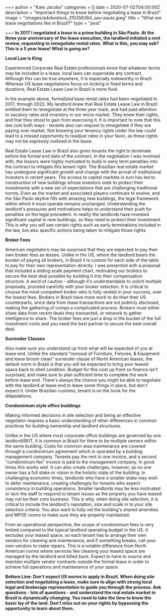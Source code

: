 +++
author = "Kate Jacobs"
categories = []
date = 2020-07-02T04:00:00Z
description = "Important things to know before negotiating a lease in Brazil"
image = "/images/adobestock_315356384_sao-paulo.jpeg"
title = "What are lease negotiations like in Brazil?"
type = "post"

+++
**In 2017 I negotiated a lease in a prime building in São Paulo.  At the three year anniversary of the lease execution, the landlord initiated a rent review, requesting to renegotiate rental rates.  What is this, you may ask? This is a 5 year lease! What is going on?**

**Local Law is King**

Experienced Corporate Real Estate professionals know that whatever terms may be included in a lease, local laws can supersede any contract.  Although this can be true anywhere, it is especially noteworthy in Brazil.  Whereas US lease negotiations focus on locking in fixed terms and durations, Real Estate Lease Law in Brazil is more fluid.

In the example above, formalized base rental rates had been negotiated in 2017, through 2022.  My landlord knew that Real Estate Lease Law in Brazil entitled them to renegotiate at the three year mark, and had paid attention to vacancy rates and inventory in our micro market. They knew their rights, and that they stood to gain from exercising it.  It is important to note that this law cuts both ways - tenants also can request to renegotiate if they are paying over market.  Not knowing your tenancy rights under the law could lead to a missed opportunity to readjust rates in your favor, as these rights may not be expressly outlined in the lease.

Real Estate Lease Law in Brazil also gives tenants the right to terminate before the formal end date of the contract.  In the negotiation I was involved with, the lessors were highly motivated to build in early term penalties into the contract to mitigate this tenant right. The Brazilian real estate market has undergone significant growth and change with the arrival of institutional investors in recent years.  The access to capital markets in turn has led to construction of new buildings whose investors seek to protect their investments with a new set of expectations that are challenging traditional norms.  Even as the market and associated players continues to evolve, and the São Paulo skyline fills with amazing new buildings,  the legal framework within which it must operate remains unchanged.  Understanding the landlord's pressures and motivations helps to understand their push for penalties on the legal precedent.  In reality the landlords have invested significant capital in new buildings, so they need to protect their investment.  This is why you will see certain rights such as early terminations included in the law, but also specific actions being taken to mitigate those rights.

**Broker Fees**

American negotiators may be surprised that they are expected to pay their own broker fees as lessee.  Unlike in the US, where the landlord bears the burden of paying all brokers, in Brazil it is custom for each side of the table to pay for their own representation directly. I was presented with a proposal that included a sliding scale payment chart, motivating our brokers to secure the best deal possible by building it into their compensation structure.  A word of caution - although it's understandable to solicit multiple proposals, proceed carefully with your broker selection.  It is critical to choose the most competent broker who is fully vested in your success, over the lowest fees.  Brokers in Brazil have more work to do than their US counterparts, since data from lease transactions are not publicly disclosed, making the gathering of comps a complicated process. Brokers must either share data from recent deals they transacted, or network to gather intelligence to share.  The broker fees are just a drop in the bucket of the full investment costs and you need the best partner to secure the best overall deal.

**Surrender Clauses**

Also make sure you understand up front what will be expected of you at lease end.  Unlike the standard "removal of Furniture, Fixtures, & Equipment and leave broom clean" surrender clause of North American leases, the default norm in Brazil is that you will be expected to bring your leased space back to shell condition. Budget for this cost up front so finance isn't surprised, and make sure to plan sufficient time to complete the work before lease end.  There's always the chance you might be able to negotiate with the landlord at lease end to leave some things in place, but don't expect it.  Under Brazilian customs, tenant is on the hook for the dilapidations.

**Condominium style office buildings**

Making informed decisions in site selection and being an effective negotiator requires a basic understanding of other differences in common practices for building ownership and landlord structures.

Unlike in the US where most corporate office buildings are governed by one landlord/REIT, it is common in Brazil for there to be multiple owners within the same building. Costs for common area maintenance are covered through a condominium agreement which is operated by a building management company.    Tenants pay the rent in one invoice, and a second "condominium fee" invoice is paid to the management company.  In good times this works well.  It can also create challenges, however, as no one owner has a full stake or vision in the holistic state of the building.  In challenging economic times, landlords who have a smaller stake may wish to defer maintenance, creating challenges for  tenants who expect consistency in building operations.  Smaller landlords may be less motivated or lack the staff to respond to tenant issues as the property you have leased may not be their core business. This is why, when doing site selection, it is critical to include the landlord's reputation, size and scale in to your site selection criteria. You also want to fully vet the building's shared amenities and MPOE rooms to make sure they are properly maintained.

From an operational perspective, the scope of condominium fees is very limited compared to the typical landlord operating budget in the US. It excludes your leased space, so each tenant has to arrange their own vendors for cleaning and maintenance, and if something breaks, call your own vendors to make repairs.  This is a notable difference from North American norms where services like cleaning your leased space are managed by the landlord and billed back.  Expect to have to source and maintain multiple vendor contracts outside the formal lease in order to achieve full operations and maintenance of your space.

**Bottom Line:  Don't expect US norms to apply in Brazil.   When doing site selection and negotiating a lease, make sure to align with strong local legal and brokerage representation to guide you through the process.  Ask questions - lots of questions - and understand the real estate market in Brazil is dynamically changing.  You need to take the time to know the basic lay of the land.  Don't miss out on your rights by bypassing the opportunity to learn about them.**